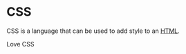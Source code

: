 # CSS















CSS is a language that can be used to add style to an [HTML](/wiki/HTML). 
Love CSS







